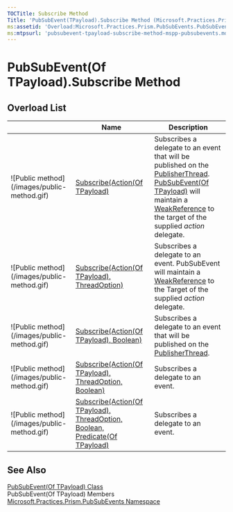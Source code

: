 ```yaml
---
TOCTitle: Subscribe Method
Title: 'PubSubEvent(TPayload).Subscribe Method (Microsoft.Practices.Prism.PubSubEvents)'
ms:assetid: 'Overload:Microsoft.Practices.Prism.PubSubEvents.PubSubEvent\`1.Subscribe'
ms:mtpsurl: 'pubsubevent-tpayload-subscribe-method-mspp-pubsubevents.md'
---
```


# PubSubEvent(Of TPayload).Subscribe Method

## Overload List

<table>
<thead>
<tr class="header">
<th> </th>
<th>Name</th>
<th>Description</th>
</tr>
</thead>
<tbody>
<tr class="odd">
<td>![Public method](/images/public-method.gif)</td>
<td><a href="/patterns-practices/reference/pubsubevent-tpayload-subscribe-method-action-tpayload-mspp-pubsubevents
">Subscribe(Action(Of TPayload)</a></td>
<td><div class="summary">
Subscribes a delegate to an event that will be published on the <a href="/patterns-practices/reference/threadoption-enumeration-mspp-pubsubevents
">PublisherThread</a>. <a href="/patterns-practices/reference/pubsubevent-tpayload-class-mspp-pubsubevents">PubSubEvent(Of TPayload)</a> will maintain a <a href="http://msdn2.microsoft.com/en-us/library/hbh8w2zd">WeakReference</a> to the target of the supplied <em>action</em> delegate.
</div></td>
</tr>
<tr class="even">
<td>![Public method](/images/public-method.gif)</td>
<td><a href="/patterns-practices/reference/pubsubevent-tpayload-subscribe-method-action-tpayload-threadoption-mspp-pubsubevents
">Subscribe(Action(Of TPayload), ThreadOption)</a></td>
<td><div class="summary">
Subscribes a delegate to an event. PubSubEvent will maintain a <a href="http://msdn2.microsoft.com/en-us/library/hbh8w2zd">WeakReference</a> to the Target of the supplied <em>action</em> delegate.
</div></td>
</tr>
<tr class="odd">
<td>![Public method](/images/public-method.gif)</td>
<td><a href="/patterns-practices/reference/pubsubevent-tpayload-subscribe-method-action-tpayload-boolean-mspp-pubsubevents
">Subscribe(Action(Of TPayload), Boolean)</a></td>
<td><div class="summary">
Subscribes a delegate to an event that will be published on the <a href="https://msdn.microsoft.com/en-us/library/microsoft.practices.prism.pubsubevents.threadoption(v=pandp.50)">PublisherThread</a>.
</div></td>
</tr>
<tr class="even">
<td>![Public method](/images/public-method.gif)</td>
<td><a href="/patterns-practices/reference/pubsubevent-tpayload-subscribe-method-action-tpayload-threadoption-boolean-mspp-pubsubevents">Subscribe(Action(Of TPayload), ThreadOption, Boolean)</a></td>
<td><div class="summary">
Subscribes a delegate to an event.
</div></td>
</tr>
<tr class="odd">
<td>![Public method](/images/public-method.gif)</td>
<td><a href="/patterns-practices/reference/pubsubevent-tpayload-subscribe-method-action-tpayload-threadoption-boolean-predicate-tpayload-mspp-pubsubevents
">Subscribe(Action(Of TPayload), ThreadOption, Boolean, Predicate(Of TPayload)</a></td>
<td><div class="summary">
Subscribes a delegate to an event.
</div></td>
</tr>
</tbody>
</table>

## See Also

[PubSubEvent(Of TPayload) Class](/patterns-practices/reference/pubsubevent-tpayload-class-mspp-pubsubevents)  
PubSubEvent(Of TPayload) Members  
[Microsoft.Practices.Prism.PubSubEvents Namespace](/patterns-practices/reference/mspp-pubsubevents-namespace)
